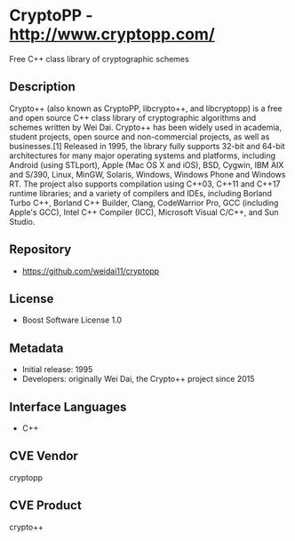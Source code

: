 # CryptoPP - http://www.cryptopp.com/
Free C++ class library of cryptographic schemes

## Description
Crypto++ (also known as CryptoPP, libcrypto++, and libcryptopp) is a free and open source C++ class library of cryptographic algorithms and schemes written by Wei Dai. Crypto++ has been widely used in academia, student projects, open source and non-commercial projects, as well as businesses.[1] Released in 1995, the library fully supports 32-bit and 64-bit architectures for many major operating systems and platforms, including Android (using STLport), Apple (Mac OS X and iOS), BSD, Cygwin, IBM AIX and S/390, Linux, MinGW, Solaris, Windows, Windows Phone and Windows RT. The project also supports compilation using C++03, C++11 and C++17 runtime libraries; and a variety of compilers and IDEs, including Borland Turbo C++, Borland C++ Builder, Clang, CodeWarrior Pro, GCC (including Apple's GCC), Intel C++ Compiler (ICC), Microsoft Visual C/C++, and Sun Studio.

## Repository
- https://github.com/weidai11/cryptopp

## License
- Boost Software License 1.0

## Metadata
- Initial release: 1995
- Developers: originally Wei Dai, the Crypto++ project since 2015

## Interface Languages
- C++

## CVE Vendor
cryptopp

## CVE Product
crypto++
